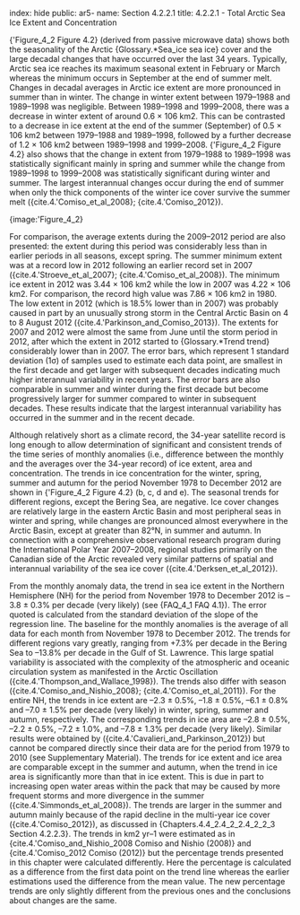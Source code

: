 index: hide
public: ar5-
name: Section 4.2.2.1
title: 4.2.2.1 - Total Arctic Sea Ice Extent and Concentration

{'Figure_4_2 Figure 4.2} (derived from passive microwave data) shows both the seasonality of the Arctic {Glossary.*Sea_ice sea ice} cover and the large decadal changes that have occurred over the last 34 years. Typically, Arctic sea ice reaches its maximum seasonal extent in February or March whereas the minimum occurs in September at the end of summer melt. Changes in decadal averages in Arctic ice extent are more pronounced in summer than in winter. The change in winter extent between 1979–1988 and 1989–1998 was negligible. Between 1989–1998 and 1999–2008, there was a decrease in winter extent of around 0.6 × 106 km2. This can be contrasted to a decrease in ice extent at the end of the summer (September) of 0.5 × 106 km2 between 1979–1988 and 1989–1998, followed by a further decrease of 1.2 × 106 km2 between 1989–1998 and 1999–2008. {'Figure_4_2 Figure 4.2} also shows that the change in extent from 1979–1988 to 1989–1998 was statistically significant mainly in spring and summer while the change from 1989–1998 to 1999–2008 was statistically significant during winter and summer. The largest interannual changes occur during the end of summer when only the thick components of the winter ice cover survive the summer melt ({cite.4.'Comiso_et_al_2008}; {cite.4.'Comiso_2012}).

{image:'Figure_4_2}

For comparison, the average extents during the 2009–2012 period are also presented: the extent during this period was considerably less than in earlier periods in all seasons, except spring. The summer minimum extent was at a record low in 2012 following an earlier record set in 2007 ({cite.4.'Stroeve_et_al_2007}; {cite.4.'Comiso_et_al_2008}). The minimum ice extent in 2012 was 3.44 × 106 km2 while the low in 2007 was 4.22 × 106 km2. For comparison, the record high value was 7.86 × 106 km2 in 1980. The low extent in 2012 (which is 18.5% lower than in 2007) was probably caused in part by an unusually strong storm in the Central Arctic Basin on 4 to 8 August 2012 ({cite.4.'Parkinson_and_Comiso_2013}). The extents for 2007 and 2012 were almost the same from June until the storm period in 2012, after which the extent in 2012 started to {Glossary.*Trend trend} considerably lower than in 2007. The error bars, which represent 1 standard deviation (1σ) of samples used to estimate each data point, are smallest in the first decade and get larger with subsequent decades indicating much higher interannual variability in recent years. The error bars are also comparable in summer and winter during the first decade but become progressively larger for summer compared to winter in subsequent decades. These results indicate that the largest interannual variability has occurred in the summer and in the recent decade.

Although relatively short as a climate record, the 34-year satellite record is long enough to allow determination of significant and consistent trends of the time series of monthly anomalies (i.e., difference between the monthly and the averages over the 34-year record) of ice extent, area and concentration. The trends in ice concentration for the winter, spring, summer and autumn for the period November 1978 to December 2012 are shown in {'Figure_4_2 Figure 4.2} (b, c, d and e). The seasonal trends for different regions, except the Bering Sea, are negative. Ice cover changes are relatively large in the eastern Arctic Basin and most peripheral seas in winter and spring, while changes are pronounced almost everywhere in the Arctic Basin, except at greater than 82°N, in summer and autumn. In connection with a comprehensive observational research program during the International Polar Year 2007–2008, regional studies primarily on the Canadian side of the Arctic revealed very similar patterns of spatial and interannual variability of the sea ice cover ({cite.4.'Derksen_et_al_2012}).

From the monthly anomaly data, the trend in sea ice extent in the Northern Hemisphere (NH) for the period from November 1978 to December 2012 is –3.8 ± 0.3% per decade (very likely) (see {FAQ_4_1 FAQ 4.1}). The error quoted is calculated from the standard deviation of the slope of the regression line. The baseline for the monthly anomalies is the average of all data for each month from November 1978 to December 2012. The trends for different regions vary greatly, ranging from +7.3% per decade in the Bering Sea to –13.8% per decade in the Gulf of St. Lawrence. This large spatial variability is associated with the complexity of the atmospheric and oceanic circulation system as manifested in the Arctic Oscillation ({cite.4.'Thompson_and_Wallace_1998}). The trends also differ with season ({cite.4.'Comiso_and_Nishio_2008}; {cite.4.'Comiso_et_al_2011}). For the entire NH, the trends in ice extent are –2.3 ± 0.5%, –1.8 ± 0.5%, –6.1 ± 0.8% and –7.0 ± 1.5% per decade (very likely) in winter, spring, summer and autumn, respectively. The corresponding trends in ice area are –2.8 ± 0.5%, –2.2 ± 0.5%, –7.2 ± 1.0%, and –7.8 ± 1.3% per decade (very likely). Similar results were obtained by ({cite.4.'Cavalieri_and_Parkinson_2012}) but cannot be compared directly since their data are for the period from 1979 to 2010 (see Supplementary Material). The trends for ice extent and ice area are comparable except in the summer and autumn, when the trend in ice area is significantly more than that in ice extent. This is due in part to increasing open water areas within the pack that may be caused by more frequent storms and more divergence in the summer ({cite.4.'Simmonds_et_al_2008}). The trends are larger in the summer and autumn mainly because of the rapid decline in the multi-year ice cover ({cite.4.'Comiso_2012}), as discussed in {Chapters.4.4_2.4_2_2.4_2_2_3 Section 4.2.2.3}. The trends in km2 yr–1 were estimated as in {cite.4.'Comiso_and_Nishio_2008 Comiso and Nishio (2008)} and {cite.4.'Comiso_2012 Comiso (2012)} but the percentage trends presented in this chapter were calculated differently. Here the percentage is calculated as a difference from the first data point on the trend line whereas the earlier estimations used the difference from the mean value. The new percentage trends are only slightly different from the previous ones and the conclusions about changes are the same.
